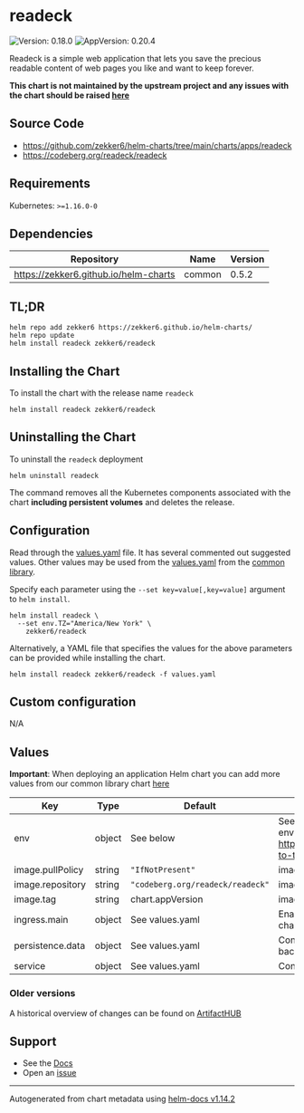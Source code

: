 # readeck

![Version: 0.18.0](https://img.shields.io/badge/Version-0.18.0-informational?style=flat-square) ![AppVersion: 0.20.4](https://img.shields.io/badge/AppVersion-0.20.4-informational?style=flat-square)

Readeck is a simple web application that lets you save the precious readable content of web pages you like and want to keep forever.

**This chart is not maintained by the upstream project and any issues with the chart should be raised [here](https://github.com/zekker6/helm-charts/issues/new)**

## Source Code

* <https://github.com/zekker6/helm-charts/tree/main/charts/apps/readeck>
* <https://codeberg.org/readeck/readeck>

## Requirements

Kubernetes: `>=1.16.0-0`

## Dependencies

| Repository | Name | Version |
|------------|------|---------|
| https://zekker6.github.io/helm-charts | common | 0.5.2 |

## TL;DR

```console
helm repo add zekker6 https://zekker6.github.io/helm-charts/
helm repo update
helm install readeck zekker6/readeck
```

## Installing the Chart

To install the chart with the release name `readeck`

```console
helm install readeck zekker6/readeck
```

## Uninstalling the Chart

To uninstall the `readeck` deployment

```console
helm uninstall readeck
```

The command removes all the Kubernetes components associated with the chart **including persistent volumes** and deletes the release.

## Configuration

Read through the [values.yaml](./values.yaml) file. It has several commented out suggested values.
Other values may be used from the [values.yaml](https://github.com/zekker6/helm-charts/blob/main/charts/library/common/values.yaml) from the [common library](https://github.com/zekker6/helm-charts/blob/main/charts/library/common).

Specify each parameter using the `--set key=value[,key=value]` argument to `helm install`.

```console
helm install readeck \
  --set env.TZ="America/New York" \
    zekker6/readeck
```

Alternatively, a YAML file that specifies the values for the above parameters can be provided while installing the chart.

```console
helm install readeck zekker6/readeck -f values.yaml
```

## Custom configuration

N/A

## Values

**Important**: When deploying an application Helm chart you can add more values from our common library chart [here](https://github.com/zekker6/helm-charts/blob/main/charts/library/common)

| Key | Type | Default | Description |
|-----|------|---------|-------------|
| env | object | See below | See the following files for additional environment variables: https://codeberg.org/readeck/readeck#how-to-test-or-install |
| image.pullPolicy | string | `"IfNotPresent"` | image pull policy |
| image.repository | string | `"codeberg.org/readeck/readeck"` | image repository |
| image.tag | string | chart.appVersion | image tag |
| ingress.main | object | See values.yaml | Enable and configure ingress settings for the chart under this key. |
| persistence.data | object | See values.yaml | Configure persistence for data to use sqlite backend. |
| service | object | See values.yaml | Configures service settings for the chart. |

### Older versions

A historical overview of changes can be found on [ArtifactHUB](https://artifacthub.io/packages/helm/zekker6/readeck?modal=changelog)

## Support

- See the [Docs](http://zekker6.github.io/helm-charts/docs/)
- Open an [issue](https://github.com/zekker6/helm-charts/issues/new)

----------------------------------------------
Autogenerated from chart metadata using [helm-docs v1.14.2](https://github.com/norwoodj/helm-docs/releases/v1.14.2)
